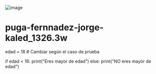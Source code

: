 ![image](https://github.com/user-attachments/assets/49397885-68b7-4116-b75b-1fd653671f39)
# puga-fernnadez-jorge-kaled_1326.3w
edad = 18 # Cambiar según el caso de prueba

if edad < 16:
    print("Eres mayor de edad")
else:
    print("NO eres mayor de edad")



